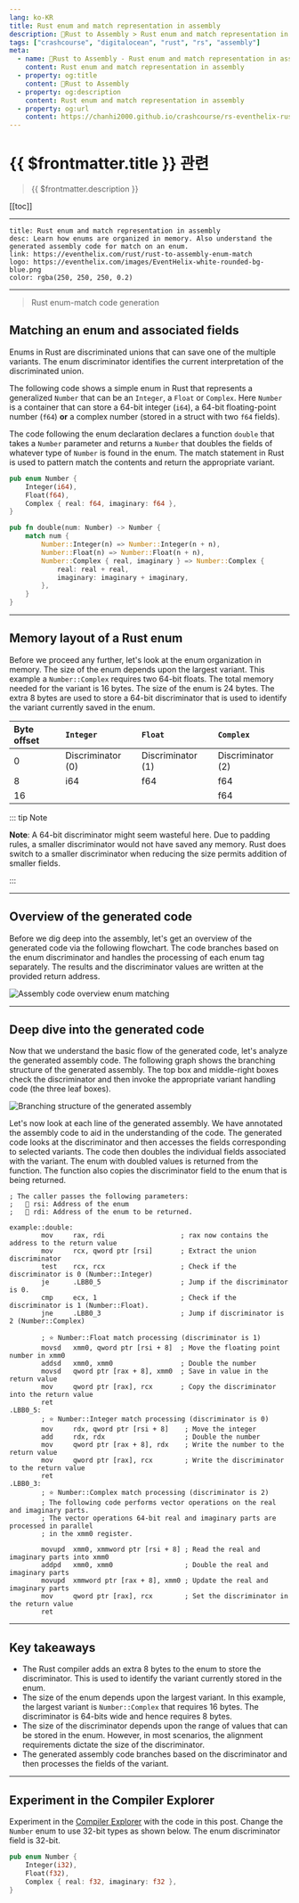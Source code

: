 ```yaml
---
lang: ko-KR
title: Rust enum and match representation in assembly
description: 🦀Rust to Assembly > Rust enum and match representation in assembly
tags: ["crashcourse", "digitalocean", "rust", "rs", "assembly"]
meta:
  - name: 🦀Rust to Assembly - Rust enum and match representation in assembly
    content: Rust enum and match representation in assembly
  - property: og:title
    content: 🦀Rust to Assembly
  - property: og:description
    content: Rust enum and match representation in assembly
  - property: og:url
    content: https://chanhi2000.github.io/crashcourse/rs-eventhelix-rust-to-assembly/rust-enum-and-match-representation-in-assembly.html
---
```


# {{ $frontmatter.title }} 관련

> {{ $frontmatter.description }}

[[toc]]

---

```card
title: Rust enum and match representation in assembly
desc: Learn how enums are organized in memory. Also understand the generated assembly code for match on an enum.
link: https://eventhelix.com/rust/rust-to-assembly-enum-match
logo: https://eventhelix.com/images/EventHelix-white-rounded-bg-blue.png
color: rgba(250, 250, 250, 0.2)
```

---

> Rust enum-match code generation

## Matching an enum and associated fields

Enums in Rust are discriminated unions that can save one of the multiple variants. The enum discriminator identifies the current interpretation of the discriminated union.

The following code shows a simple enum in Rust that represents a generalized `Number` that can be an `Integer`, a `Float` or `Complex`. Here `Number` is a container that can store a 64-bit integer (`i64`), a 64-bit floating-point number (`f64`) __or__ a complex number (stored in a struct with two `f64` fields).

The code following the enum declaration declares a function `double` that takes a `Number` parameter and returns a `Number` that doubles the fields of whatever type of `Number` is found in the enum. The match statement in Rust is used to pattern match the contents and return the appropriate variant.

```rust
pub enum Number {
    Integer(i64),
    Float(f64),
    Complex { real: f64, imaginary: f64 },
}

pub fn double(num: Number) -> Number {
    match num {
        Number::Integer(n) => Number::Integer(n + n),
        Number::Float(n) => Number::Float(n + n),
        Number::Complex { real, imaginary } => Number::Complex {
            real: real + real,
            imaginary: imaginary + imaginary,
        },
    }
}
```

---

## Memory layout of a Rust enum

Before we proceed any further, let's look at the enum organization in memory. The size of the enum depends upon the largest variant. This example a `Number::Complex` requires two 64-bit floats. The total memory needed for the variant is 16 bytes. The size of the enum is 24 bytes. The extra 8 bytes are used to store a 64-bit discriminator that is used to identify the variant currently saved in the enum.

| __Byte offset__ | `Integer` | `Float` | `Complex` |
| :--- | :--- | :--- | :--- |
| 0 | Discriminator (0) | Discriminator (1) | Discriminator (2) |
| 8 | i64 | f64 | f64 |
| 16 | | | f64 |

::: tip Note

__Note__: A 64-bit discriminator might seem wasteful here. Due to padding rules, a smaller discriminator would not have saved any memory. Rust does switch to a smaller discriminator when reducing the size permits addition of smaller fields.

:::

--- 

## Overview of the generated code

Before we dig deep into the assembly, let's get an overview of the generated code via the following flowchart. The code branches based on the enum discriminator and handles the processing of each enum tag separately. The results and the discriminator values are written at the provided return address.

![Assembly code overview enum matching](https://eventhelix.com/rust/rust-to-assembly-enum-match/enum-match-rust-generated-assembly-overview.svg)

---

## Deep dive into the generated code

Now that we understand the basic flow of the generated code, let's analyze the generated assembly code. The following graph shows the branching structure of the generated assembly. The top box and middle-right boxes check the discriminator and then invoke the appropriate variant handling code (the three leaf boxes).

![Branching structure of the generated assembly](https://eventhelix.com/rust/images/rust-enum-match-assembly-branching-tree.png)

Let's now look at each line of the generated assembly. We have annotated the assembly code to aid in the understanding of the code. The generated code looks at the discriminator and then accesses the fields corresponding to selected variants. The code then doubles the individual fields associated with the variant. The enum with doubled values is returned from the function. The function also copies the discriminator field to the enum that is being returned.

```armasm
; The caller passes the following parameters:
;   🔡 rsi: Address of the enum
;   🔡 rdi: Address of the enum to be returned. 

example::double:
        mov     rax, rdi                   ; rax now contains the address to the return value
        mov     rcx, qword ptr [rsi]       ; Extract the union discriminator
        test    rcx, rcx                   ; Check if the discriminator is 0 (Number::Integer)
        je      .LBB0_5                    ; Jump if the discriminator is 0.
        cmp     ecx, 1                     ; Check if the discriminator is 1 (Number::Float).
        jne     .LBB0_3                    ; Jump if discriminator is 2 (Number::Complex)

        ; ⭐ Number::Float match processing (discriminator is 1)
        movsd   xmm0, qword ptr [rsi + 8]  ; Move the floating point number in xmm0
        addsd   xmm0, xmm0                 ; Double the number
        movsd   qword ptr [rax + 8], xmm0  ; Save in value in the return value
        mov     qword ptr [rax], rcx       ; Copy the discriminator into the return value
        ret
.LBB0_5:
        ; ⭐ Number::Integer match processing (discriminator is 0)
        mov     rdx, qword ptr [rsi + 8]    ; Move the integer
        add     rdx, rdx                    ; Double the number
        mov     qword ptr [rax + 8], rdx    ; Write the number to the return value
        mov     qword ptr [rax], rcx        ; Write the discriminator to the return value
        ret
.LBB0_3:
        ; ⭐ Number::Complex match processing (discriminator is 2)
        ; The following code performs vector operations on the real and imaginary parts.
        ; The vector operations 64-bit real and imaginary parts are processed in parallel
        ; in the xmm0 register.

        movupd  xmm0, xmmword ptr [rsi + 8] ; Read the real and imaginary parts into xmm0
        addpd   xmm0, xmm0                  ; Double the real and imaginary parts 
        movupd  xmmword ptr [rax + 8], xmm0 ; Update the real and imaginary parts
        mov     qword ptr [rax], rcx        ; Set the discriminator in the return value
        ret
```

---

## Key takeaways

- The Rust compiler adds an extra 8 bytes to the enum to store the discriminator. This is used to identify the variant currently stored in the enum.
- The size of the enum depends upon the largest variant. In this example, the largest variant is `Number::Complex` that requires 16 bytes. The discriminator is 64-bits wide and hence requires 8 bytes.
- The size of the discriminator depends upon the range of values that can be stored in the enum. However, in most scenarios, the alignment requirements dictate the size of the discriminator.
- The generated assembly code branches based on the discriminator and then processes the fields of the variant.

---

## Experiment in the Compiler Explorer

Experiment in the [Compiler Explorer](https://godbolt.org/z/eqTKs79fd) with the code in this post. Change the `Number` enum to use 32-bit types as shown below. The enum discriminator field is 32-bit.

```rust
pub enum Number {
    Integer(i32),
    Float(f32),
    Complex { real: f32, imaginary: f32 },
}
```